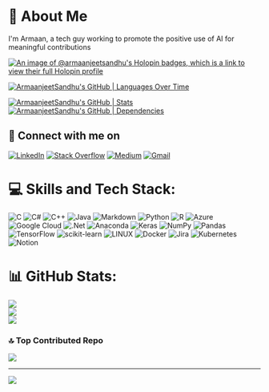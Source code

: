 # 💫 About Me
I'm Armaan, a tech guy working to promote the positive use of AI for meaningful contributions

[![An image of @armaanjeetsandhu's Holopin badges, which is a link to view their full Holopin profile](https://holopin.me/armaanjeetsandhu)](https://holopin.io/@armaanjeetsandhu)


[![ArmaanjeetSandhu's GitHub | Languages Over Time](https://stats.quine.sh/ArmaanjeetSandhu/languages-over-time?theme=dark)](https://quine.sh?utm_source=widgets&utm_campaign=ArmaanjeetSandhu)

[![ArmaanjeetSandhu's GitHub | Stats](https://stats.quine.sh/ArmaanjeetSandhu/github?theme=dark)](https://quine.sh?utm_source=widgets&utm_campaign=ArmaanjeetSandhu)
[![ArmaanjeetSandhu's GitHub | Dependencies](https://stats.quine.sh/ArmaanjeetSandhu/dependencies?theme=dark)](https://quine.sh?utm_source=widgets&utm_campaign=ArmaanjeetSandhu)


## 📱 Connect with me on
[![LinkedIn](https://img.shields.io/badge/LinkedIn-%230077B5.svg?logo=linkedin&logoColor=white)](https://linkedin.com/in/armaanjeetsandhu) [![Stack Overflow](https://img.shields.io/badge/-Stackoverflow-FE7A16?logo=stack-overflow&logoColor=white)](https://stackoverflow.com/users/chillstar10) [![Medium](https://img.shields.io/badge/Medium-12100E?style=for-the-badge&logo=medium&logoColor=white)](https://medium.com/@armaanjeetsandhu) [![Gmail](https://img.shields.io/badge/Gmail-D14836?style=for-the-badge&logo=gmail&logoColor=white)](armaanjeetsandhu430@gmail.com)

# 💻 Skills and Tech Stack:
![C](https://img.shields.io/badge/c-%2300599C.svg?style=for-the-badge&logo=c&logoColor=white) ![C#](https://img.shields.io/badge/c%23-%23239120.svg?style=for-the-badge&logo=c-sharp&logoColor=white) ![C++](https://img.shields.io/badge/c++-%2300599C.svg?style=for-the-badge&logo=c%2B%2B&logoColor=white) ![Java](https://img.shields.io/badge/java-%23ED8B00.svg?style=for-the-badge&logo=java&logoColor=white) ![Markdown](https://img.shields.io/badge/markdown-%23000000.svg?style=for-the-badge&logo=markdown&logoColor=white) ![Python](https://img.shields.io/badge/python-3670A0?style=for-the-badge&logo=python&logoColor=ffdd54) ![R](https://img.shields.io/badge/r-%23276DC3.svg?style=for-the-badge&logo=r&logoColor=white) ![Azure](https://img.shields.io/badge/azure-%230072C6.svg?style=for-the-badge&logo=azure-devops&logoColor=white) ![Google Cloud](https://img.shields.io/badge/Google%20Cloud-%234285F4.svg?style=for-the-badge&logo=google-cloud&logoColor=white) ![.Net](https://img.shields.io/badge/.NET-5C2D91?style=for-the-badge&logo=.net&logoColor=white) ![Anaconda](https://img.shields.io/badge/Anaconda-%2344A833.svg?style=for-the-badge&logo=anaconda&logoColor=white) ![Keras](https://img.shields.io/badge/Keras-%23D00000.svg?style=for-the-badge&logo=Keras&logoColor=white) ![NumPy](https://img.shields.io/badge/numpy-%23013243.svg?style=for-the-badge&logo=numpy&logoColor=white) ![Pandas](https://img.shields.io/badge/pandas-%23150458.svg?style=for-the-badge&logo=pandas&logoColor=white) ![TensorFlow](https://img.shields.io/badge/TensorFlow-%23FF6F00.svg?style=for-the-badge&logo=TensorFlow&logoColor=white) ![scikit-learn](https://img.shields.io/badge/scikit--learn-%23F7931E.svg?style=for-the-badge&logo=scikit-learn&logoColor=white) ![LINUX](https://img.shields.io/badge/Linux-FCC624?style=for-the-badge&logo=linux&logoColor=black) ![Docker](https://img.shields.io/badge/docker-%230db7ed.svg?style=for-the-badge&logo=docker&logoColor=white) ![Jira](https://img.shields.io/badge/jira-%230A0FFF.svg?style=for-the-badge&logo=jira&logoColor=white) ![Kubernetes](https://img.shields.io/badge/kubernetes-%23326ce5.svg?style=for-the-badge&logo=kubernetes&logoColor=white) ![Notion](https://img.shields.io/badge/Notion-%23000000.svg?style=for-the-badge&logo=notion&logoColor=white)

# 📊 GitHub Stats:
![](https://github-readme-stats.vercel.app/api?username=ArmaanjeetSandhu&theme=dark&hide_border=false&include_all_commits=true&count_private=true)<br/>
![](https://github-readme-streak-stats.herokuapp.com/?user=ArmaanjeetSandhu&theme=dark&hide_border=false)<br/>
![](https://github-readme-stats.vercel.app/api/top-langs/?username=ArmaanjeetSandhu&theme=dark&hide_border=false&include_all_commits=true&count_private=true&layout=compact)

### 🔝 Top Contributed Repo
![](https://github-contributor-stats.vercel.app/api?username=ArmaanjeetSandhu&limit=5&theme=dark&combine_all_yearly_contributions=true)

---
[![](https://visitcount.itsvg.in/api?id=ArmaanjeetSandhu&icon=0&color=0)](https://visitcount.itsvg.in)
